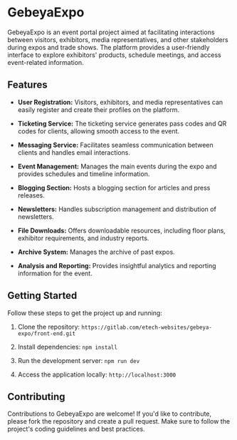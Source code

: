 # GebeyaExpo

GebeyaExpo is an event portal project aimed at facilitating interactions between visitors, exhibitors, media representatives, and other stakeholders during expos and trade shows. The platform provides a user-friendly interface to explore exhibitors' products, schedule meetings, and access event-related information.

## Features

- **User Registration:** Visitors, exhibitors, and media representatives can easily register and create their profiles on the platform.

- **Ticketing Service:** The ticketing service generates pass codes and QR codes for clients, allowing smooth access to the event.

- **Messaging Service:** Facilitates seamless communication between clients and handles email interactions.

- **Event Management:** Manages the main events during the expo and provides schedules and timeline information.

- **Blogging Section:** Hosts a blogging section for articles and press releases.

- **Newsletters:** Handles subscription management and distribution of newsletters.

- **File Downloads:** Offers downloadable resources, including floor plans, exhibitor requirements, and industry reports.

- **Archive System:** Manages the archive of past expos.

- **Analysis and Reporting:** Provides insightful analytics and reporting information for the event.

## Getting Started

Follow these steps to get the project up and running:

1. Clone the repository: `https://gitlab.com/etech-websites/gebeya-expo/front-end.git`

2. Install dependencies: `npm install`

3. Run the development server: `npm run dev`

4. Access the application locally: `http://localhost:3000`

## Contributing

Contributions to GebeyaExpo are welcome! If you'd like to contribute, please fork the repository and create a pull request. Make sure to follow the project's coding guidelines and best practices.

